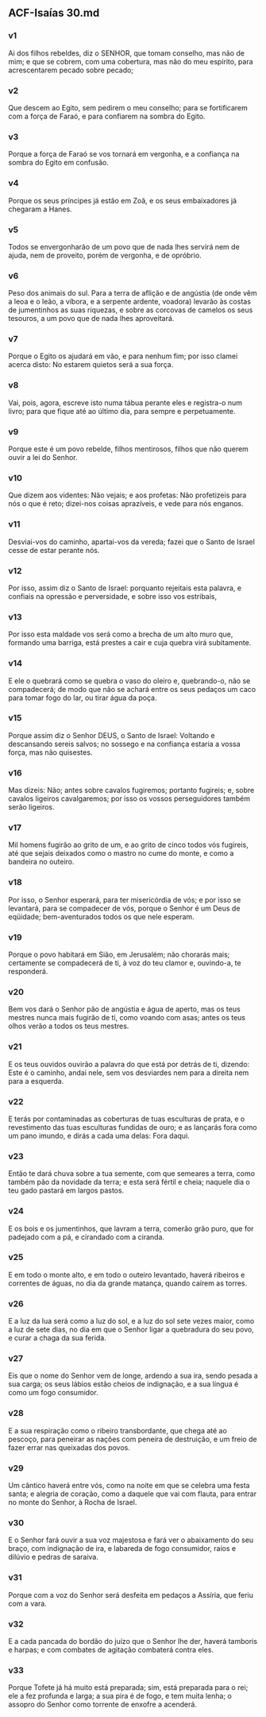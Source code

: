## ACF-Isaías 30.md
### v1
 Ai dos filhos rebeldes, diz o SENHOR, que tomam conselho, mas não de mim; e que se cobrem, com uma cobertura, mas não do meu espírito, para acrescentarem pecado sobre pecado;
### v2
 Que descem ao Egito, sem pedirem o meu conselho; para se fortificarem com a força de Faraó, e para confiarem na sombra do Egito.
### v3
 Porque a força de Faraó se vos tornará em vergonha, e a confiança na sombra do Egito em confusão.
### v4
 Porque os seus príncipes já estão em Zoã, e os seus embaixadores já chegaram a Hanes.
### v5
 Todos se envergonharão de um povo que de nada lhes servirá nem de ajuda, nem de proveito, porém de vergonha, e de opróbrio.
### v6
 Peso dos animais do sul. Para a terra de aflição e de angústia (de onde vêm a leoa e o leão, a víbora, e a serpente ardente, voadora) levarão às costas de jumentinhos as suas riquezas, e sobre as corcovas de camelos os seus tesouros, a um povo que de nada lhes aproveitará.
### v7
 Porque o Egito os ajudará em vão, e para nenhum fim; por isso clamei acerca disto: No estarem quietos será a sua força.
### v8
 Vai, pois, agora, escreve isto numa tábua perante eles e registra-o num livro; para que fique até ao último dia, para sempre e perpetuamente.
### v9
 Porque este é um povo rebelde, filhos mentirosos, filhos que não querem ouvir a lei do Senhor.
### v10
 Que dizem aos videntes: Não vejais; e aos profetas: Não profetizeis para nós o que é reto; dizei-nos coisas aprazíveis, e vede para nós enganos.
### v11
 Desviai-vos do caminho, apartai-vos da vereda; fazei que o Santo de Israel cesse de estar perante nós.
### v12
 Por isso, assim diz o Santo de Israel: porquanto rejeitais esta palavra, e confiais na opressão e perversidade, e sobre isso vos estribais,
### v13
 Por isso esta maldade vos será como a brecha de um alto muro que, formando uma barriga, está prestes a cair e cuja quebra virá subitamente.
### v14
 E ele o quebrará como se quebra o vaso do oleiro e, quebrando-o, não se compadecerá; de modo que não se achará entre os seus pedaços um caco para tomar fogo do lar, ou tirar água da poça.
### v15
 Porque assim diz o Senhor DEUS, o Santo de Israel: Voltando e descansando sereis salvos; no sossego e na confiança estaria a vossa força, mas não quisestes.
### v16
 Mas dizeis: Não; antes sobre cavalos fugiremos; portanto fugireis; e, sobre cavalos ligeiros cavalgaremos; por isso os vossos perseguidores também serão ligeiros.
### v17
 Mil homens fugirão ao grito de um, e ao grito de cinco todos vós fugireis, até que sejais deixados como o mastro no cume do monte, e como a bandeira no outeiro.
### v18
 Por isso, o Senhor esperará, para ter misericórdia de vós; e por isso se levantará, para se compadecer de vós, porque o Senhor é um Deus de eqüidade; bem-aventurados todos os que nele esperam.
### v19
 Porque o povo habitará em Sião, em Jerusalém; não chorarás mais; certamente se compadecerá de ti, à voz do teu clamor e, ouvindo-a, te responderá.
### v20
 Bem vos dará o Senhor pão de angústia e água de aperto, mas os teus mestres nunca mais fugirão de ti, como voando com asas; antes os teus olhos verão a todos os teus mestres.
### v21
 E os teus ouvidos ouvirão a palavra do que está por detrás de ti, dizendo: Este é o caminho, andai nele, sem vos desviardes nem para a direita nem para a esquerda.
### v22
 E terás por contaminadas as coberturas de tuas esculturas de prata, e o revestimento das tuas esculturas fundidas de ouro; e as lançarás fora como um pano imundo, e dirás a cada uma delas: Fora daqui.
### v23
 Então te dará chuva sobre a tua semente, com que semeares a terra, como também pão da novidade da terra; e esta será fértil e cheia; naquele dia o teu gado pastará em largos pastos.
### v24
 E os bois e os jumentinhos, que lavram a terra, comerão grão puro, que for padejado com a pá, e cirandado com a ciranda.
### v25
 E em todo o monte alto, e em todo o outeiro levantado, haverá ribeiros e correntes de águas, no dia da grande matança, quando caírem as torres.
### v26
 E a luz da lua será como a luz do sol, e a luz do sol sete vezes maior, como a luz de sete dias, no dia em que o Senhor ligar a quebradura do seu povo, e curar a chaga da sua ferida.
### v27
 Eis que o nome do Senhor vem de longe, ardendo a sua ira, sendo pesada a sua carga; os seus lábios estão cheios de indignação, e a sua língua é como um fogo consumidor.
### v28
 E a sua respiração como o ribeiro transbordante, que chega até ao pescoço, para peneirar as nações com peneira de destruição, e um freio de fazer errar nas queixadas dos povos.
### v29
 Um cântico haverá entre vós, como na noite em que se celebra uma festa santa; e alegria de coração, como a daquele que vai com flauta, para entrar no monte do Senhor, à Rocha de Israel.
### v30
 E o Senhor fará ouvir a sua voz majestosa e fará ver o abaixamento do seu braço, com indignação de ira, e labareda de fogo consumidor, raios e dilúvio e pedras de saraiva.
### v31
 Porque com a voz do Senhor será desfeita em pedaços a Assíria, que feriu com a vara.
### v32
 E a cada pancada do bordão do juízo que o Senhor lhe der, haverá tamboris e harpas; e com combates de agitação combaterá contra eles.
### v33
 Porque Tofete já há muito está preparada; sim, está preparada para o rei; ele a fez profunda e larga; a sua pira é de fogo, e tem muita lenha; o assopro do Senhor como torrente de enxofre a acenderá.

